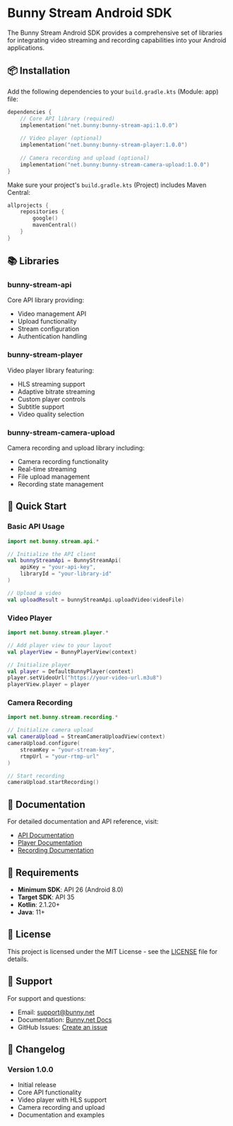 # Bunny Stream Android SDK

The Bunny Stream Android SDK provides a comprehensive set of libraries for integrating video streaming and recording capabilities into your Android applications.

## 📦 Installation

Add the following dependencies to your `build.gradle.kts` (Module: app) file:

```kotlin
dependencies {
    // Core API library (required)
    implementation("net.bunny:bunny-stream-api:1.0.0")
    
    // Video player (optional)
    implementation("net.bunny:bunny-stream-player:1.0.0")
    
    // Camera recording and upload (optional)
    implementation("net.bunny:bunny-stream-camera-upload:1.0.0")
}
```

Make sure your project's `build.gradle.kts` (Project) includes Maven Central:

```kotlin
allprojects {
    repositories {
        google()
        mavenCentral()
    }
}
```

## 📚 Libraries

### bunny-stream-api
Core API library providing:
- Video management API
- Upload functionality
- Stream configuration
- Authentication handling

### bunny-stream-player
Video player library featuring:
- HLS streaming support
- Adaptive bitrate streaming
- Custom player controls
- Subtitle support
- Video quality selection

### bunny-stream-camera-upload
Camera recording and upload library including:
- Camera recording functionality
- Real-time streaming
- File upload management
- Recording state management

## 🚀 Quick Start

### Basic API Usage

```kotlin
import net.bunny.stream.api.*

// Initialize the API client
val bunnyStreamApi = BunnyStreamApi(
    apiKey = "your-api-key",
    libraryId = "your-library-id"
)

// Upload a video
val uploadResult = bunnyStreamApi.uploadVideo(videoFile)
```

### Video Player

```kotlin
import net.bunny.stream.player.*

// Add player view to your layout
val playerView = BunnyPlayerView(context)

// Initialize player
val player = DefaultBunnyPlayer(context)
player.setVideoUrl("https://your-video-url.m3u8")
playerView.player = player
```

### Camera Recording

```kotlin
import net.bunny.stream.recording.*

// Initialize camera upload
val cameraUpload = StreamCameraUploadView(context)
cameraUpload.configure(
    streamKey = "your-stream-key",
    rtmpUrl = "your-rtmp-url"
)

// Start recording
cameraUpload.startRecording()
```

## 📖 Documentation

For detailed documentation and API reference, visit:
- [API Documentation](docs/index.md)
- [Player Documentation](docs/player/index.md)
- [Recording Documentation](docs/recording/index.md)

## 🔧 Requirements

- **Minimum SDK**: API 26 (Android 8.0)
- **Target SDK**: API 35
- **Kotlin**: 2.1.20+
- **Java**: 11+

## 📄 License

This project is licensed under the MIT License - see the [LICENSE](LICENSE) file for details.

## 🤝 Support

For support and questions:
- Email: support@bunny.net
- Documentation: [Bunny.net Docs](https://docs.bunny.net)
- GitHub Issues: [Create an issue](https://github.com/BunnyWay/bunny-stream-android/issues)

## 🔄 Changelog

### Version 1.0.0
- Initial release
- Core API functionality
- Video player with HLS support
- Camera recording and upload
- Documentation and examples